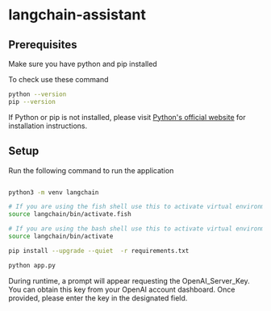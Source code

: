 # langchain-assistant

## Prerequisites

Make sure you have python and pip installed

To check use these command

```bash
python --version
pip --version
```

If Python or pip is not installed, please visit [Python's official website](https://www.python.org/downloads/) for installation instructions.

## Setup

Run the following command to run the application

```bash

python3 -m venv langchain

# If you are using the fish shell use this to activate virtual environment
source langchain/bin/activate.fish

# If you are using the bash shell use this to activate virtual environment
source langchain/bin/activate

pip install --upgrade --quiet  -r requirements.txt

python app.py

```

During runtime, a prompt will appear requesting the OpenAI_Server_Key. You can obtain this key from your OpenAI account dashboard. Once provided, please enter the key in the designated field.
